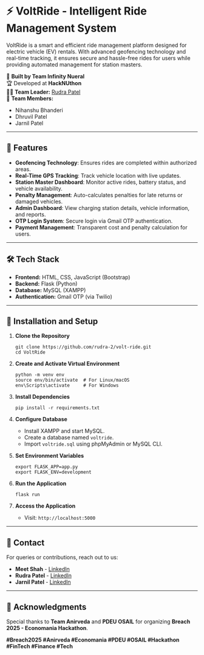 # ⚡ VoltRide - Intelligent Ride Management System

VoltRide is a smart and efficient ride management platform designed for electric vehicle (EV) rentals. With advanced geofencing technology and real-time tracking, it ensures secure and hassle-free rides for users while providing automated management for station masters.

🚀 **Built by Team Infinity Nueral**  
🏆 Developed at **HackNUthon**  
👨‍💻 **Team Leader:** [Rudra Patel](https://github.com/rudra-2)  
🤝 **Team Members:**   
- Nihanshu Bhanderi
- Dhruvil Patel  
- Jarnil Patel  
---

## 🌟 Features

- **Geofencing Technology**: Ensures rides are completed within authorized areas.  
- **Real-Time GPS Tracking**: Track vehicle location with live updates.  
- **Station Master Dashboard**: Monitor active rides, battery status, and vehicle availability.  
- **Penalty Management**: Auto-calculates penalties for late returns or damaged vehicles.  
- **Admin Dashboard**: View charging station details, vehicle information, and reports.  
- **OTP Login System**: Secure login via Gmail OTP authentication.  
- **Payment Management**: Transparent cost and penalty calculation for users.  

---

## 🛠️ Tech Stack

- **Frontend:** HTML, CSS, JavaScript (Bootstrap)  
- **Backend:** Flask (Python)  
- **Database:** MySQL (XAMPP)  
- **Authentication:** Gmail OTP (via Twilio)  

---

## 🚀 Installation and Setup

1. **Clone the Repository**
    ```
    git clone https://github.com/rudra-2/volt-ride.git
    cd VoltRide
    ```

2. **Create and Activate Virtual Environment**
    ```
    python -m venv env
    source env/bin/activate  # For Linux/macOS
    env\Scripts\activate     # For Windows
    ```

3. **Install Dependencies**
    ```
    pip install -r requirements.txt
    ```

4. **Configure Database**
    - Install XAMPP and start MySQL.  
    - Create a database named `voltride`.  
    - Import `voltride.sql` using phpMyAdmin or MySQL CLI.  

5. **Set Environment Variables**
    ```
    export FLASK_APP=app.py
    export FLASK_ENV=development
    ```

6. **Run the Application**
    ```
    flask run
    ```

7. **Access the Application**
    - Visit: `http://localhost:5000`

---

## 📧 Contact

For queries or contributions, reach out to us:  
- **Meet Shah** - [LinkedIn](https://linkedin.com/in/meet-shah-1110a72b2)
- **Rudra Patel** - [LinkedIn](https://linkedin.com/in/rudra-patel-8b1700291)
- **Jarnil Patel** - [LinkedIn](https://linkedin.com/in/jarnil-patel-7975ab347)

---

## 🌿 Acknowledgments

Special thanks to **Team Anirveda** and **PDEU OSAIL** for organizing **Breach 2025 - Economania Hackathon**.  

**#Breach2025 #Anirveda #Economania #PDEU #OSAIL #Hackathon #FinTech #Finance #Tech**
